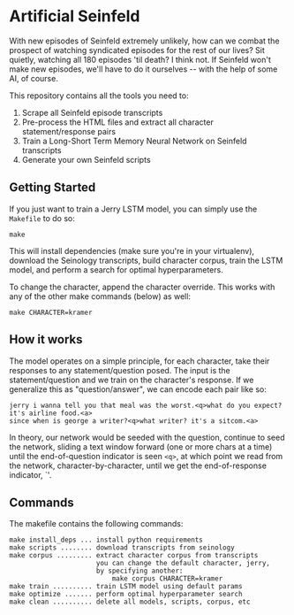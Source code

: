 # Artificial Seinfeld

With new episodes of Seinfeld extremely unlikely, how can we combat the prospect of watching syndicated episodes for the rest of our lives? Sit quietly, watching all 180 episodes 'til death? I think not. If Seinfeld won't make new episodes, we'll have to do it ourselves -- with the help of some AI, of course.

This repository contains all the tools you need to:
1. Scrape all Seinfeld episode transcripts
2. Pre-process the HTML files and extract all character statement/response pairs
3. Train a Long-Short Term Memory Neural Network on Seinfeld transcripts
4. Generate your own Seinfeld scripts

## Getting Started

If you just want to train a Jerry LSTM model, you can simply use the `Makefile` to do so:

    make

This will install dependencies (make sure you're in your virtualenv), download the
Seinology transcripts, build character corpus, train the LSTM
model, and perform a search for optimal hyperparameters.

To change the character, append the character override. This works with any of the
other make commands (below) as well:

    make CHARACTER=kramer

## How it works

The model operates on a simple principle, for each character, take their responses to
any statement/question posed. The input is the statement/question and we train on the
character's response. If we generalize this as "question/answer", we can encode each
pair like so:

    jerry i wanna tell you that meal was the worst.<q>what do you expect? it's airline food.<a>
    since when is george a writer?<q>what writer? it's a sitcom.<a>

In theory, our network would be seeded with the question, continue to seed the network, sliding
a text window forward (one or more chars at a time) until the end-of-question indicator is seen
`<q>`, at which point we read from the network, character-by-character, until we get the
end-of-response indicator, `<a>'.

## Commands

The makefile contains the following commands:

    make install_deps ... install python requirements
    make scripts ........ download transcripts from seinology
    make corpus ......... extract character corpus from transcripts
                          you can change the default character, jerry,
                          by specifying another:
                              make corpus CHARACTER=kramer
    make train .......... train LSTM model using default params
    make optimize ....... perform optimal hyperparameter search
    make clean .......... delete all models, scripts, corpus, etc

